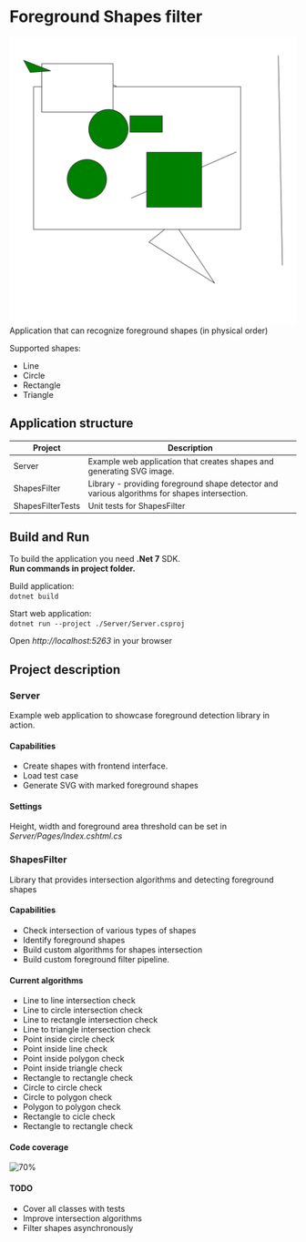 # Foreground Shapes filter
![foreground](foregroundImage.jpg)
Application that can recognize foreground shapes (in physical order)  

Supported shapes:  
* Line
* Circle
* Rectangle
* Triangle

## Application structure
| Project | Description |
| ------------ | ------------------- |
| Server | Example web application that creates shapes and generating SVG image. |
| ShapesFilter | Library - providing foreground shape detector and various algorithms for shapes intersection. |
| ShapesFilterTests | Unit tests for ShapesFilter |

## Build and Run
To build the application you need **.Net 7** SDK.  
**Run commands in project folder.**  

Build application:  
```dotnet build```  

Start web application:  
```dotnet run --project ./Server/Server.csproj```  

Open *http://localhost:5263* in your browser

## Project description
### Server
Example web application to showcase foreground detection library in action.

#### Capabilities

* Create shapes with frontend interface.
* Load test case
* Generate SVG with marked foreground shapes

#### Settings
Height, width and foreground area threshold can be set in *Server/Pages/Index.cshtml.cs*

### ShapesFilter
Library that provides intersection algorithms and detecting foreground shapes

#### Capabilities

* Check intersection of various types of shapes
* Identify foreground shapes
* Build custom algorithms for shapes intersection
* Build custom foreground filter pipeline. 

#### Current algorithms
* Line to line intersection check
* Line to circle intersection check
* Line to rectangle intersection check
* Line to triangle  intersection check
* Point inside circle check
* Point inside line check
* Point inside polygon check
* Point inside triangle check
* Rectangle to rectangle check
* Circle to circle check
* Circle to polygon check
* Polygon to polygon check
* Rectangle to cicle check
* Rectangle to rectangle check


#### Code coverage
![70%](CodeCoverage.png)

#### TODO
* Cover all classes with tests
* Improve intersection algorithms
* Filter shapes asynchronously